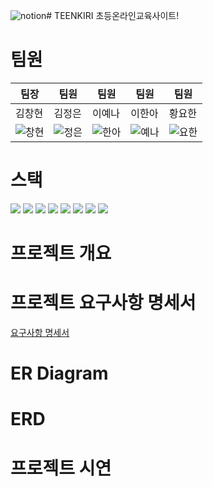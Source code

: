 ![notion](https://github.com/user-attachments/assets/bc542877-71e4-41cb-b282-0f1a42bb2e4c)# TEENKIRI
초등온라인교육사이트!

# 팀원

|팀장|팀원|팀원|팀원|팀원|
|------|---|---|---|---|
|김창현|김정은|이예나|이한아|황요한|
|![창현](https://github.com/user-attachments/assets/6cbde653-2dc2-41bc-967b-98c385ca0324) |![정은](https://github.com/user-attachments/assets/39f023ed-c272-4218-b11c-c03c2c51ed5e) |![한아](https://github.com/user-attachments/assets/29f30df2-465e-45e3-925a-c84bdb003a72) |![예나](https://github.com/user-attachments/assets/50ca9133-e2ab-4d45-b4ee-200bc1f21f31) |![요한](https://github.com/user-attachments/assets/f69d21a0-496b-46e3-b380-3443a905a791) |

# 스택
<img src="https://img.shields.io/badge/java-007396?style=for-the-badge&logo=java&logoColor=white"> 
<img src="https://img.shields.io/badge/javascript-F7DF1E?style=for-the-badge&logo=javascript&logoColor=black"> 
<img src="https://img.shields.io/badge/mysql-4479A1?style=for-the-badge&logo=mysql&logoColor=white"> 
<img src="https://img.shields.io/badge/vue.js-4FC08D?style=for-the-badge&logo=vue.js&logoColor=white">
<img src="https://img.shields.io/badge/spring-6DB33F?style=for-the-badge&logo=spring&logoColor=white">
<img src="https://img.shields.io/badge/github-181717?style=for-the-badge&logo=github&logoColor=white">
<img src="https://img.shields.io/badge/git-F05032?style=for-the-badge&logo=git&logoColor=white">
<img src="https://img.shields.io/badge/notion-F05032?style=for-the-badge&logo=git&logoColor=white">



# 프로젝트 개요

# 프로젝트 요구사항 명세서
[요구사항 명세서](https://docs.google.com/spreadsheets/d/120qVjj7PFPoHNYqx8IHpAQztUI7F3E29oSD8xP9Lv3Y/edit?pli=1&gid=0#gid=0)

# ER Diagram


# ERD


# 프로젝트 시연
